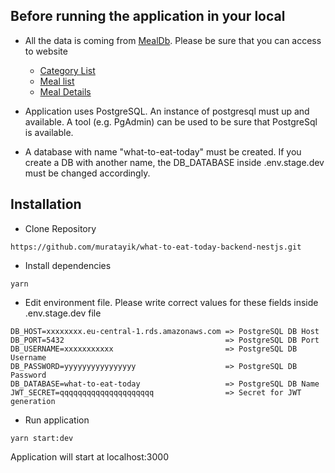 ## Before running the application in your local
- All the data is coming from [MealDb](https://www.themealdb.com/api.php). Please be sure that you can access to website  
    - [Category List](https://www.themealdb.com/api/json/v1/1/categories.php)
    - [Meal list](https://www.themealdb.com/api/json/v1/1/filter.php?c=Seafood)  
    - [Meal Details](https://www.themealdb.com/api/json/v1/1/lookup.php?i=52772) 

- Application uses PostgreSQL. An instance of postgresql must up and available. A tool (e.g. PgAdmin) can be used to be sure that PostgreSql is available.
- A database with name "what-to-eat-today" must be created. If you create a DB with another name, the DB_DATABASE inside .env.stage.dev must be changed accordingly.

## Installation
- Clone Repository  
```  
https://github.com/muratayik/what-to-eat-today-backend-nestjs.git  
```  

- Install dependencies  
```
yarn
```  

- Edit environment file. Please write correct values for these fields inside .env.stage.dev file
```
DB_HOST=xxxxxxxx.eu-central-1.rds.amazonaws.com => PostgreSQL DB Host
DB_PORT=5432                                    => PostgreSQL DB Port
DB_USERNAME=xxxxxxxxxxx                         => PostgreSQL DB Username
DB_PASSWORD=yyyyyyyyyyyyyyyy                    => PostgreSQL DB Password
DB_DATABASE=what-to-eat-today                   => PostgreSQL DB Name
JWT_SECRET=qqqqqqqqqqqqqqqqqqqqq                => Secret for JWT generation
```

- Run application  
```
yarn start:dev
```  

Application will start at localhost:3000